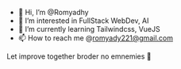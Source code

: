 - 👋 Hi, I’m @Romyadhy
- 👀 I’m interested in FullStack WebDev, AI
- 🌱 I’m currently learning Tailwindcss, VueJS
- 📫 How to reach me @romyady221@gmail.com

Let improve together broder 
no emnemies 🤙
